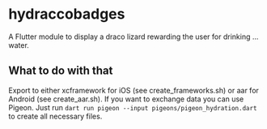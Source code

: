 # hydraccobadges

A Flutter module to display a draco lizard rewarding the user for drinking ... water.

## What to do with that

Export to either xcframework for iOS (see create_frameworks.sh) or aar for Android (see create_aar.sh).
If you want to exchange data you can use Pigeon. Just run `dart run pigeon --input pigeons/pigeon_hydration.dart` to create all necessary files.
